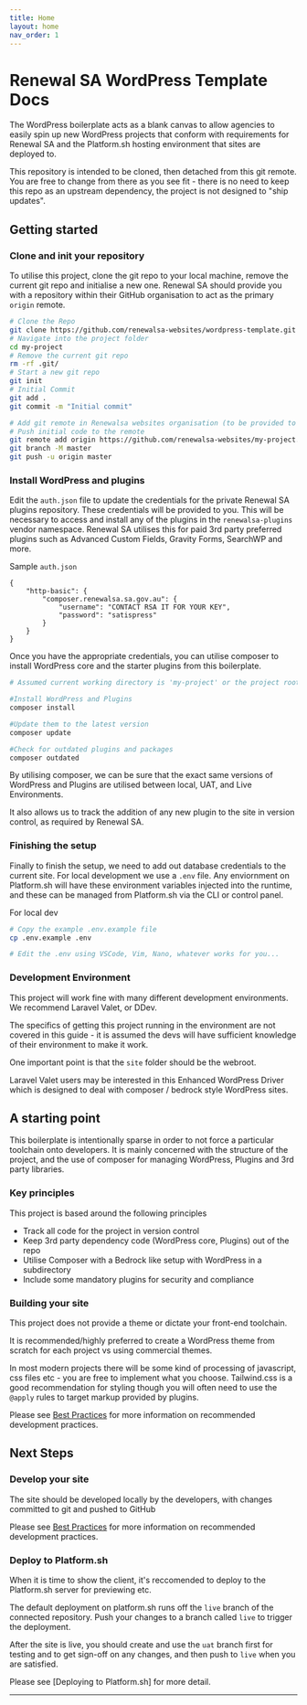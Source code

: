 ```yaml
---
title: Home
layout: home
nav_order: 1
---
```


# Renewal SA WordPress Template Docs

The WordPress boilerplate acts as a blank canvas to allow agencies to easily spin up new WordPress projects that conform with requirements for Renewal SA and the Platform.sh hosting environment that sites are deployed to.

This repository is intended to be cloned, then detached from this git remote.  You are free to change from there as you see fit - there is no need to keep this repo as an upstream dependency, the project is not designed to "ship updates". 

## Getting started

### Clone and init your repository
To utilise this project, clone the git repo to your local machine, remove the current git repo and initialise a new one. Renewal SA should provide you with a repository within their GitHub organisation to act as the primary `origin` remote. 
```bash
# Clone the Repo
git clone https://github.com/renewalsa-websites/wordpress-template.git my-project
# Navigate into the project folder
cd my-project
# Remove the current git repo
rm -rf .git/
# Start a new git repo
git init
# Initial Commit
git add .
git commit -m "Initial commit"

# Add git remote in Renewalsa websites organisation (to be provided to you)
# Push initial code to the remote
git remote add origin https://github.com/renewalsa-websites/my-project.git
git branch -M master
git push -u origin master

```

### Install WordPress and plugins

Edit the `auth.json` file to update the credentials for the private Renewal SA plugins repository. These credentials will be provided to you. This will be necessary to access and install any of the plugins in the `renewalsa-plugins` vendor namespace. Renewal SA utilises this for paid 3rd party preferred plugins such as Advanced Custom Fields, Gravity Forms, SearchWP and more.

Sample `auth.json`
```
{
    "http-basic": {
        "composer.renewalsa.sa.gov.au": {
            "username": "CONTACT RSA IT FOR YOUR KEY",
            "password": "satispress"
        }
    }
}
```

Once you have the appropriate credentials, you can utilise composer to install WordPress core and the starter plugins from this boilerplate. 

```bash
# Assumed current working directory is 'my-project' or the project root

#Install WordPress and Plugins
composer install

#Update them to the latest version
composer update

#Check for outdated plugins and packages
composer outdated
```

By utilising composer, we can be sure that the exact same versions of WordPress and Plugins are utilised between local, UAT, and Live Environments. 

It also allows us to track the addition of any new plugin to the site in version control, as required by Renewal SA.

### Finishing the setup
Finally to finish the setup, we need to add out database credentials to the current site. For local development we use a `.env` file. Any enviornment on Platform.sh will have these environment variables injected into the runtime, and these can be managed from Platform.sh via the CLI or control panel.

For local dev
```bash
# Copy the example .env.example file
cp .env.example .env

# Edit the .env using VSCode, Vim, Nano, whatever works for you...
```

### Development Environment
This project will work fine with many different development environments. We recommend Laravel Valet, or DDev.

The specifics of getting this project running in the environment are not covered in this guide - it is assumed the devs will have sufficient knowledge of their environment to make it work.

One important point is that the `site` folder should be the webroot.

Laravel Valet users may be interested in this Enhanced WordPress Driver which is designed to deal with composer / bedrock style WordPress sites.

## A starting point
This boilerplate is intentionally sparse in order to not force a particular toolchain onto developers. It is mainly concerned with the structure of the project, and the use of composer for managing WordPress, Plugins and 3rd party libraries.

### Key principles
This project is based around the following principles
- Track all code for the project in version control
- Keep 3rd party dependency code (WordPress core, Plugins) out of the repo
- Utilise Composer with a Bedrock like setup with WordPress in a subdirectory
- Include some mandatory plugins for security and compliance

### Building your site
This project does not provide a theme or dictate your front-end toolchain. 

It is recommended/highly preferred to create a WordPress theme from scratch for each project vs using commercial themes.

In most modern projects there will be some kind of processing of javascript, css files etc - you are free to implement what you choose. Tailwind.css is a good recommendation for styling though you will often need to use the `@apply` rules to target markup provided by plugins.

Please see [Best Practices](#) for more information on recommended development practices.

## Next Steps

### Develop your site
The site should be developed locally by the developers, with changes committed to git and pushed to GitHub

Please see [Best Practices](#) for more information on recommended development practices.

### Deploy to Platform.sh
When it is time to show the client, it's reccomended to deploy to the Platform.sh server for previewing etc.

The default deployment on platform.sh runs off the `live` branch of the connected repository. Push your changes to a branch called `live` to trigger the deployment.

After the site is live, you should create and use the `uat` branch first for testing and to get sign-off on any changes, and then push to `live` when you are satisfied.

Please see [Deploying to Platform.sh] for more detail.

----

[^1]: [It can take up to 10 minutes for changes to your site to publish after you push the changes to GitHub](https://docs.github.com/en/pages/setting-up-a-github-pages-site-with-jekyll/creating-a-github-pages-site-with-jekyll#creating-your-site).

[Just the Docs]: https://just-the-docs.github.io/just-the-docs/
[GitHub Pages]: https://docs.github.com/en/pages
[README]: https://github.com/just-the-docs/just-the-docs-template/blob/main/README.md
[Jekyll]: https://jekyllrb.com
[GitHub Pages / Actions workflow]: https://github.blog/changelog/2022-07-27-github-pages-custom-github-actions-workflows-beta/
[use this template]: https://github.com/just-the-docs/just-the-docs-template/generate
